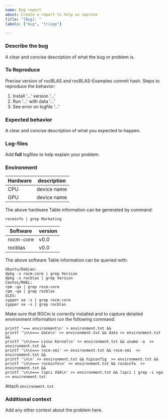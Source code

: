 ```yaml
---
name: Bug report
about: Create a report to help us improve
title: "[Bug]: "
labels: ["bug", "triage"]

---
```


### Describe the bug
A clear and concise description of what the bug or problem is.

### To Reproduce
Precise version of rocBLAS and rocBLAS-Examples commit hash.
Steps to reproduce the behavior:
1. Install '...' version '...'
2. Run '...' with data '...'
3. See error on logfile '...'

### Expected behavior
A clear and concise description of what you expected to happen.

### Log-files
Add **full** logfiles to help explain your problem.

### Environment

| Hardware | description |
|-----|-----|
| CPU | device name |
| GPU | device name |

The above hardware Table information can be generated by command:
```
rocminfo | grep Marketing
```

| Software | version |
|-----|-----|
| rocm-core | v0.0 |
| rocblas | v0.0 |

The above software Table information can be queried with:
```
Ubuntu/Debian:
dpkg -s rocm-core | grep Version
dpkg -s rocblas | grep Version
Centos/RHEL:
rpm -qa | grep rocm-core
rpm -qa | grep rocblas
SLES:
zypper se -s | grep rocm-core
zypper se -s | grep rocblas
```

Make sure that ROCm is correctly installed and to capture detailed environment information run the following command:
```
printf '=== environment\n' > environment.txt &&
printf '\n\n=== date\n' >> environment.txt && date >> environment.txt &&
printf '\n\n=== Linux Kernel\n' >> environment.txt && uname -a  >> environment.txt &&
printf '\n\n=== rocm-smi' >> environment.txt && rocm-smi  >> environment.txt &&
printf '\n\n' >> environment.txt && hipconfig  >> environment.txt &&
printf '\n\n=== rocminfo\n' >> environment.txt && rocminfo  >> environment.txt &&
printf '\n\n=== lspci VGA\n' >> environment.txt && lspci | grep -i vga >> environment.txt
```

Attach `environment.txt`


### Additional context
Add any other context about the problem here.
